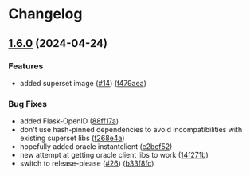 # Changelog

## [1.6.0](https://github.com/miracum/util-images/compare/apache-superset-v1.5.2...apache-superset-v1.6.0) (2024-04-24)


### Features

* added superset image ([#14](https://github.com/miracum/util-images/issues/14)) ([f479aea](https://github.com/miracum/util-images/commit/f479aea37c047376bec24bdd90ccbcd3f79dd4e5))


### Bug Fixes

* added Flask-OpenID ([88ff17a](https://github.com/miracum/util-images/commit/88ff17a9afad9591bcfc1dadf32c4506e48a0811))
* don't use hash-pinned dependencies to avoid incompatibilities with existing superset libs ([f268e4a](https://github.com/miracum/util-images/commit/f268e4a73313f4cb9eccf26a702539045e5327af))
* hopefully added oracle instantclient ([c2bcf52](https://github.com/miracum/util-images/commit/c2bcf5249c6893b2fda30dcf2b3db43dba3a99a1))
* new attempt at getting oracle client libs to work ([14f271b](https://github.com/miracum/util-images/commit/14f271b208a407b470980d48abb4d11610343a60))
* switch to release-please ([#26](https://github.com/miracum/util-images/issues/26)) ([b33f8fc](https://github.com/miracum/util-images/commit/b33f8fc20e99216e7242e47102ef36830ce9cbbc))
